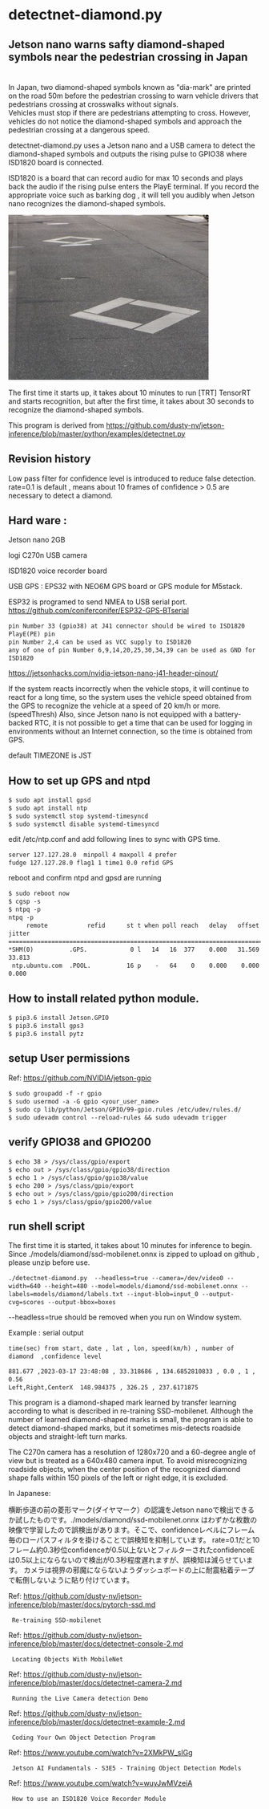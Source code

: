 # detectnet-diamond.py
## Jetson nano warns safty diamond-shaped symbols near the pedestrian crossing in Japan
#
In Japan, two diamond-shaped symbols known as "dia-mark" are printed on the road 50m 
before the pedestrian crossing to warn vehicle drivers that pedestrians 
crossing at crosswalks without signals.  
Vehicles must stop if there are pedestrians attempting to cross. 
However, vehicles do not notice the diamond-shaped symbols and approach 
the pedestrian crossing at a dangerous speed. 

detectnet-diamond.py uses a Jetson nano and a USB camera to 
detect the diamond-shaped symbols and outputs the rising pulse to GPIO38 where ISD1820 board is connected.

ISD1820 is a board that can record audio for max 10 seconds and plays back 
the audio if the rising pulse enters the PlayE terminal. 
If you record the appropriate voice such as barking dog , it will tell you audibly when 
Jetson nano recognizes the diamond-shaped symbols.

![diamond](./diamond.jpg)


The first time it starts up, it takes about 10 minutes to run [TRT] 
TensorRT and starts recognition, but after the first time, 
it takes about 30 seconds to recognize the diamond-shaped symbols.

This program is derived from https://github.com/dusty-nv/jetson-inference/blob/master/python/examples/detectnet.py

## Revision history ##
Low pass filter for confidence level is introduced to reduce false detection.
rate=0.1 is default , means about 10 frames of confidence > 0.5 are necessary to detect a diamond.

## Hard ware : 
Jetson nano 2GB
  
logi C270n USB camera 

ISD1820 voice recorder board 

USB GPS : EPS32 with NEO6M GPS board or GPS module for M5stack.

ESP32 is programed to send NMEA to USB serial port.
          https://github.com/coniferconifer/ESP32-GPS-BTserial

```
pin Number 33 (gpio38) at J41 connector should be wired to ISD1820 PlayE(PE) pin
pin Number 2,4 can be used as VCC supply to ISD1820
any of one of pin Number 6,9,14,20,25,30,34,39 can be used as GND for ISD1820
```
https://jetsonhacks.com/nvidia-jetson-nano-j41-header-pinout/

If the system reacts incorrectly when the vehicle stops, it will continue to react for a long time, so the system uses the vehicle speed obtained from the GPS to recognize the vehicle at a speed of 20 km/h or more. (speedThresh)
Also, since Jetson nano is not equipped with a battery-backed RTC, it is not possible to get a time that can be used for logging in environments without an Internet connection, so the time is obtained from GPS.

default TIMEZONE is JST

## How to set up GPS and ntpd

```
$ sudo apt install gpsd
$ sudo apt install ntp
$ sudo systemctl stop systemd-timesyncd
$ sudo systemctl disable systemd-timesyncd
```

edit /etc/ntp.conf and add following lines to sync with GPS time. 
```
server 127.127.28.0  minpoll 4 maxpoll 4 prefer
fudge 127.127.28.0 flag1 1 time1 0.0 refid GPS
```
reboot and  confirm ntpd and gpsd are running
```
$ sudo reboot now
$ cgsp -s
$ ntpq -p
ntpq -p
     remote           refid      st t when poll reach   delay   offset  jitter
==============================================================================
*SHM(0)          .GPS.            0 l   14   16  377    0.000   31.569  33.813
 ntp.ubuntu.com  .POOL.          16 p    -   64    0    0.000    0.000   0.000
```

## How to install related python module.
```
$ pip3.6 install Jetson.GPIO
$ pip3.6 install gps3
$ pip3.6 install pytz
```

## setup User permissions

Ref: https://github.com/NVIDIA/jetson-gpio
```
$ sudo groupadd -f -r gpio
$ sudo usermod -a -G gpio <your_user_name>
$ sudo cp lib/python/Jetson/GPIO/99-gpio.rules /etc/udev/rules.d/
$ sudo udevadm control --reload-rules && sudo udevadm trigger
```

## verify GPIO38 and GPIO200 
```
$ echo 38 > /sys/class/gpio/export
$ echo out > /sys/class/gpio/gpio38/direction
$ echo 1 > /sys/class/gpio/gpio38/value
$ echo 200 > /sys/class/gpio/export
$ echo out > /sys/class/gpio/gpio200/direction
$ echo 1 > /sys/class/gpio/gpio200/value
```

## run shell script 

The first time it is started, it takes about 10 minutes for inference to begin.
Since ./models/diamond/ssd-mobilenet.onnx is zipped to upload on github , please unzip before use.

```
./detectnet-diamond.py  --headless=true --camera=/dev/video0 --width=640 --height=480 --model=models/diamond/ssd-mobilenet.onnx --labels=models/diamond/labels.txt --input-blob=input_0 --output-cvg=scores --output-bbox=boxes
```
--headless=true should be removed when you run on Window system.

Example : serial output
```
time(sec) from start, date , lat , lon, speed(km/h) , number of diamond  ,confidence level
```

```
881.677 ,2023-03-17 23:48:08 , 33.318686 , 134.6852810833 , 0.0 , 1 , 0.56
Left,Right,CenterX  148.984375 , 326.25 , 237.6171875
```
This program is a diamond-shaped mark learned by transfer learning according to what is described in re-training SSD-mobilenet. Although the number of learned diamond-shaped marks is small, the program is able to detect diamond-shaped  marks, but it sometimes mis-detects roadside objects and straight-left turn marks.

The C270n camera has a resolution of 1280x720 and a 60-degree angle of view but is treated as a 640x480 camera input. To avoid misrecognizing roadside objects, when the center position of the recognized diamond shape falls within 150 pixels of the left or right edge, it is excluded.

In Japanese:

横断歩道の前の菱形マーク(ダイヤマーク）の認識をJetson nanoで検出できるか試したものです。./models/diamond/ssd-mobilenet.onnx はわずかな枚数の映像で学習したので誤検出があります。そこで、confidenceレベルにフレーム毎のローパスフィルタを掛けることで誤検知を抑制しています。
rate=0.1だと10フレーム約0.3秒位confidenceが0.5以上ないとフィルターされたconfidenceE は0.5以上にならないので検出が0.3秒程度遅れますが、誤検知は減らせています。
カメラは視界の邪魔にならないようダッシュボードの上に耐震粘着テープで転倒しないように貼り付けています。

Ref: https://github.com/dusty-nv/jetson-inference/blob/master/docs/pytorch-ssd.md

     Re-training SSD-mobilenet

Ref: https://github.com/dusty-nv/jetson-inference/blob/master/docs/detectnet-console-2.md

     Locating Objects With MobileNet

Ref: 
https://github.com/dusty-nv/jetson-inference/blob/master/docs/detectnet-camera-2.md

     Running the Live Camera detection Demo


Ref: https://github.com/dusty-nv/jetson-inference/blob/master/docs/detectnet-example-2.md

     Coding Your Own Object Detection Program

Ref: https://www.youtube.com/watch?v=2XMkPW_sIGg

     Jetson AI Fundamentals - S3E5 - Training Object Detection Models

Ref: https://www.youtube.com/watch?v=wuyJwMVzeiA

     How to use an ISD1820 Voice Recorder Module
